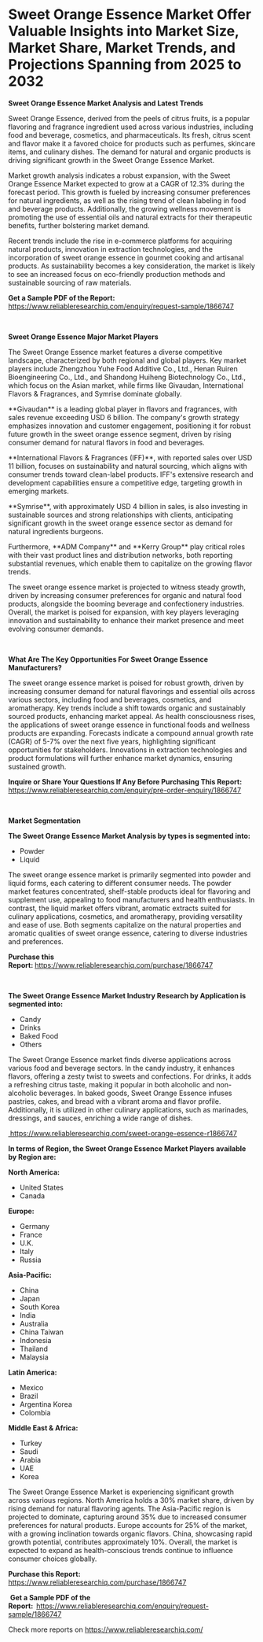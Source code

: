 <p><h1>Sweet Orange Essence Market Offer Valuable Insights into Market Size, Market Share, Market Trends, and Projections Spanning from 2025 to 2032</h1></p><p><strong>Sweet Orange Essence Market Analysis and Latest Trends</strong></p>
<p><p>Sweet Orange Essence, derived from the peels of citrus fruits, is a popular flavoring and fragrance ingredient used across various industries, including food and beverage, cosmetics, and pharmaceuticals. Its fresh, citrus scent and flavor make it a favored choice for products such as perfumes, skincare items, and culinary dishes. The demand for natural and organic products is driving significant growth in the Sweet Orange Essence Market.</p><p>Market growth analysis indicates a robust expansion, with the Sweet Orange Essence Market expected to grow at a CAGR of 12.3% during the forecast period. This growth is fueled by increasing consumer preferences for natural ingredients, as well as the rising trend of clean labeling in food and beverage products. Additionally, the growing wellness movement is promoting the use of essential oils and natural extracts for their therapeutic benefits, further bolstering market demand.</p><p>Recent trends include the rise in e-commerce platforms for acquiring natural products, innovation in extraction technologies, and the incorporation of sweet orange essence in gourmet cooking and artisanal products. As sustainability becomes a key consideration, the market is likely to see an increased focus on eco-friendly production methods and sustainable sourcing of raw materials.</p></p>
<p><strong>Get a Sample PDF of the Report:&nbsp;</strong> <a href="https://www.reliableresearchiq.com/enquiry/request-sample/1866747?utm_campaign=2780&utm_medium=2&utm_source=Github&utm_content=ia&utm_term=07042025&utm_id=sweet-orange-essence">https://www.reliableresearchiq.com/enquiry/request-sample/1866747</a></p>
<p>&nbsp;</p>
<p><strong>Sweet Orange Essence Major Market Players</strong></p>
<p><p>The Sweet Orange Essence market features a diverse competitive landscape, characterized by both regional and global players. Key market players include Zhengzhou Yuhe Food Additive Co., Ltd., Henan Ruiren Bioengineering Co., Ltd., and Shandong Huiheng Biotechnology Co., Ltd., which focus on the Asian market, while firms like Givaudan, International Flavors & Fragrances, and Symrise dominate globally.</p><p>**Givaudan** is a leading global player in flavors and fragrances, with sales revenue exceeding USD 6 billion. The company's growth strategy emphasizes innovation and customer engagement, positioning it for robust future growth in the sweet orange essence segment, driven by rising consumer demand for natural flavors in food and beverages.</p><p>**International Flavors & Fragrances (IFF)**, with reported sales over USD 11 billion, focuses on sustainability and natural sourcing, which aligns with consumer trends toward clean-label products. IFF's extensive research and development capabilities ensure a competitive edge, targeting growth in emerging markets.</p><p>**Symrise**, with approximately USD 4 billion in sales, is also investing in sustainable sources and strong relationships with clients, anticipating significant growth in the sweet orange essence sector as demand for natural ingredients burgeons.</p><p>Furthermore, **ADM Company** and **Kerry Group** play critical roles with their vast product lines and distribution networks, both reporting substantial revenues, which enable them to capitalize on the growing flavor trends.</p><p>The sweet orange essence market is projected to witness steady growth, driven by increasing consumer preferences for organic and natural food products, alongside the booming beverage and confectionery industries. Overall, the market is poised for expansion, with key players leveraging innovation and sustainability to enhance their market presence and meet evolving consumer demands.</p></p>
<p>&nbsp;</p>
<p><strong>What Are The Key Opportunities For Sweet Orange Essence Manufacturers?</strong></p>
<p><p>The sweet orange essence market is poised for robust growth, driven by increasing consumer demand for natural flavorings and essential oils across various sectors, including food and beverages, cosmetics, and aromatherapy. Key trends include a shift towards organic and sustainably sourced products, enhancing market appeal. As health consciousness rises, the applications of sweet orange essence in functional foods and wellness products are expanding. Forecasts indicate a compound annual growth rate (CAGR) of 5-7% over the next five years, highlighting significant opportunities for stakeholders. Innovations in extraction technologies and product formulations will further enhance market dynamics, ensuring sustained growth.</p></p>
<p><strong>Inquire or Share Your Questions If Any Before Purchasing This Report:</strong> <a href="https://www.reliableresearchiq.com/enquiry/pre-order-enquiry/1866747?utm_campaign=2780&utm_medium=2&utm_source=Github&utm_content=ia&utm_term=07042025&utm_id=sweet-orange-essence">https://www.reliableresearchiq.com/enquiry/pre-order-enquiry/1866747</a></p>
<p>&nbsp;</p>
<p><strong>Market Segmentation</strong></p>
<p><strong>The Sweet Orange Essence Market Analysis by types is segmented into:</strong></p>
<p><ul><li>Powder</li><li>Liquid</li></ul></p>
<p><p>The sweet orange essence market is primarily segmented into powder and liquid forms, each catering to different consumer needs. The powder market features concentrated, shelf-stable products ideal for flavoring and supplement use, appealing to food manufacturers and health enthusiasts. In contrast, the liquid market offers vibrant, aromatic extracts suited for culinary applications, cosmetics, and aromatherapy, providing versatility and ease of use. Both segments capitalize on the natural properties and aromatic qualities of sweet orange essence, catering to diverse industries and preferences.</p></p>
<p><strong>Purchase this Report:&nbsp;</strong><a href="https://www.reliableresearchiq.com/purchase/1866747?utm_campaign=2780&utm_medium=2&utm_source=Github&utm_content=ia&utm_term=07042025&utm_id=sweet-orange-essence">https://www.reliableresearchiq.com/purchase/1866747</a></p>
<p>&nbsp;</p>
<p><strong>The Sweet Orange Essence Market Industry Research by Application is segmented into:</strong></p>
<p><ul><li>Candy</li><li>Drinks</li><li>Baked Food</li><li>Others</li></ul></p>
<p><p>The Sweet Orange Essence market finds diverse applications across various food and beverage sectors. In the candy industry, it enhances flavors, offering a zesty twist to sweets and confections. For drinks, it adds a refreshing citrus taste, making it popular in both alcoholic and non-alcoholic beverages. In baked goods, Sweet Orange Essence infuses pastries, cakes, and bread with a vibrant aroma and flavor profile. Additionally, it is utilized in other culinary applications, such as marinades, dressings, and sauces, enriching a wide range of dishes.</p></p>
<p><a href="https://www.reliableresearchiq.com/sweet-orange-essence-r1866747?utm_campaign=2780&utm_medium=2&utm_source=Github&utm_content=ia&utm_term=07042025&utm_id=sweet-orange-essence">&nbsp;https://www.reliableresearchiq.com/sweet-orange-essence-r1866747</a></p>
<p><strong>In terms of Region, the Sweet Orange Essence Market Players available by Region are:</strong></p>
<p>
    <p> <strong> North America: </strong>
        <ul>
            <li>United States</li>
            <li>Canada</li>
        </ul>
        </p> 
    <p> <strong> Europe: </strong>
        <ul>
            <li>Germany</li>
            <li>France</li>
            <li>U.K.</li>
            <li>Italy</li>
            <li>Russia</li>
        </ul>
        </p> 
    <p> <strong> Asia-Pacific: </strong>
        <ul>
            <li>China</li>
            <li>Japan</li>
            <li>South Korea</li>
            <li>India</li>
            <li>Australia</li>
            <li>China Taiwan</li>
            <li>Indonesia</li>
            <li>Thailand</li>
            <li>Malaysia</li>
        </ul>
        </p> 
    <p> <strong> Latin America: </strong>
        <ul>
            <li>Mexico</li>
            <li>Brazil</li>
            <li>Argentina Korea</li>
            <li>Colombia</li>
        </ul>
        </p> 
    <p> <strong> Middle East & Africa: </strong>
        <ul>
            <li>Turkey</li>
            <li>Saudi</li>
            <li>Arabia</li>
            <li>UAE</li>
            <li>Korea</li>
        </ul>
    </p>
    </p>
<p><p>The Sweet Orange Essence Market is experiencing significant growth across various regions. North America holds a 30% market share, driven by rising demand for natural flavoring agents. The Asia-Pacific region is projected to dominate, capturing around 35% due to increased consumer preferences for natural products. Europe accounts for 25% of the market, with a growing inclination towards organic flavors. China, showcasing rapid growth potential, contributes approximately 10%. Overall, the market is expected to expand as health-conscious trends continue to influence consumer choices globally.</p></p>
<p><strong>Purchase this Report: </strong><a href="https://www.reliableresearchiq.com/purchase/1866747?utm_campaign=2780&utm_medium=2&utm_source=Github&utm_content=ia&utm_term=07042025&utm_id=sweet-orange-essence">https://www.reliableresearchiq.com/purchase/1866747</a></p>
<p>&nbsp;<strong>Get a Sample PDF of the Report:&nbsp;&nbsp;</strong><a href="https://www.reliableresearchiq.com/enquiry/request-sample/1866747?utm_campaign=2780&utm_medium=2&utm_source=Github&utm_content=ia&utm_term=07042025&utm_id=sweet-orange-essence">https://www.reliableresearchiq.com/enquiry/request-sample/1866747</a></p>
<p><strong></strong></p>
<p>Check more reports on <a href="https://www.reliableresearchiq.com/?utm_campaign=2780&utm_medium=2&utm_source=Github&utm_content=ia&utm_term=07042025&utm_id=sweet-orange-essence">https://www.reliableresearchiq.com/</a></p>